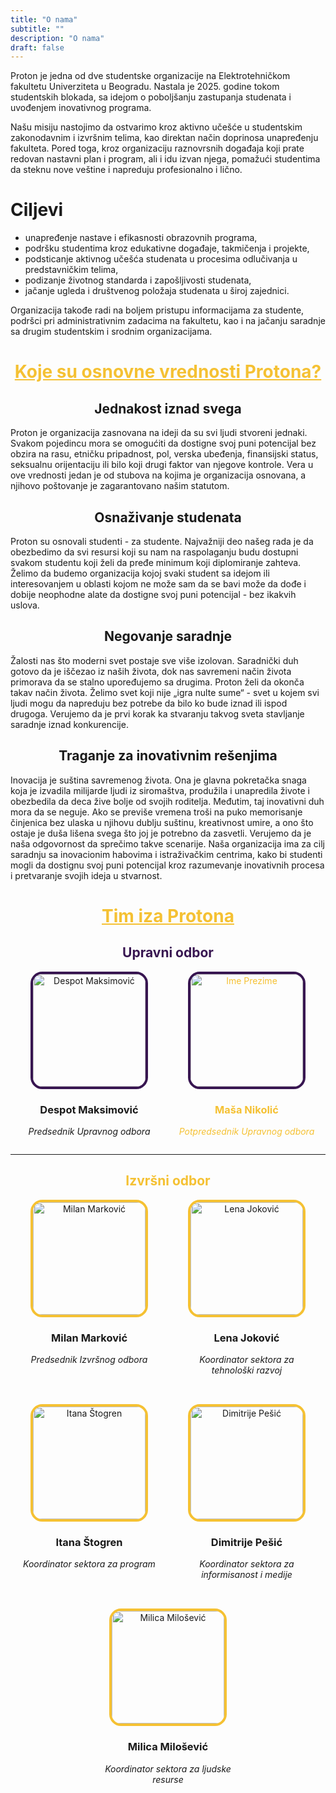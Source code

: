 ```yaml
---
title: "O nama"
subtitle: ""
description: "O nama"
draft: false
---
```


Proton je jedna od dve studentske organizacije na Elektrotehničkom fakultetu Univerziteta u Beogradu. Nastala je 2025. godine tokom studentskih blokada, sa idejom o poboljšanju zastupanja studenata i uvođenjem inovativnog programa.

Našu misiju nastojimo da ostvarimo kroz aktivno učešće u studentskim zakonodavnim i izvršnim telima, kao direktan način doprinosa unapređenju fakulteta. Pored toga, kroz organizaciju raznovrsnih događaja koji prate redovan nastavni plan i program, ali i idu izvan njega, pomažući studentima da steknu nove veštine i napreduju profesionalno i lično.

<div class="mission-block">

<h1 class="mission-title">Ciljevi</h1>

- unapređenje nastave i efikasnosti obrazovnih programa,
- podršku studentima kroz edukativne događaje, takmičenja i projekte,
- podsticanje aktivnog učešća studenata u procesima odlučivanja u predstavničkim telima,
- podizanje životnog standarda i zapošljivosti studenata,
- jačanje ugleda i društvenog položaja studenata u široj zajednici.

Organizacija takođe radi na boljem pristupu informacijama za studente, podršci pri administrativnim zadacima na fakultetu, kao i na jačanju saradnje sa drugim studentskim i srodnim organizacijama.
</div>

<h1 style="text-align: center; color: #f5c133; text-decoration: underline">Koje su osnovne vrednosti Protona?</h1>

<h2 style="text-align: center;">Jednakost iznad svega</h2>

Proton je organizacija zasnovana na ideji da su svi ljudi stvoreni jednaki. Svakom pojedincu mora se omogućiti da dostigne svoj puni potencijal bez obzira na rasu, etničku pripadnost, pol, verska ubeđenja, finansijski status, seksualnu orijentaciju ili bilo koji drugi faktor van njegove kontrole.
Vera u ove vrednosti jedan je od stubova na kojima je organizacija osnovana, a njihovo poštovanje je zagarantovano našim statutom.

<h2 style="text-align: center;">Osnaživanje studenata</h2>

Proton su osnovali studenti - za studente. Najvažniji deo našeg rada je da obezbedimo da svi resursi koji su nam na raspolaganju budu dostupni svakom studentu koji želi da pređe minimum koji diplomiranje zahteva.
Želimo da budemo organizacija kojoj svaki student sa idejom ili interesovanjem u oblasti kojom ne može sam da se bavi može da dođe i dobije neophodne alate da dostigne svoj puni potencijal - bez ikakvih uslova.

<h2 style="text-align: center;">Negovanje saradnje</h2>

Žalosti nas što moderni svet postaje sve više izolovan. Saradnički duh gotovo da je iščezao iz naših života, dok nas savremeni način života primorava da se stalno upoređujemo sa drugima.
Proton želi da okonča takav način života. Želimo svet koji nije „igra nulte sume“ - svet u kojem svi ljudi mogu da napreduju bez potrebe da bilo ko bude iznad ili ispod drugoga. Verujemo da je prvi korak ka stvaranju takvog sveta stavljanje saradnje iznad konkurencije.

<h2 style="text-align: center;">Traganje za inovativnim rešenjima</h2>

Inovacija je suština savremenog života. Ona je glavna pokretačka snaga koja je izvadila milijarde ljudi iz siromaštva, produžila i unapredila živote i obezbedila da deca žive bolje od svojih roditelja.
Međutim, taj inovativni duh mora da se neguje. Ako se previše vremena troši na puko memorisanje činjenica bez ulaska u njihovu dublju suštinu, kreativnost umire, a ono što ostaje je duša lišena svega što joj je potrebno da zasvetli.
Verujemo da je naša odgovornost da sprečimo takve scenarije. Naša organizacija ima za cilj saradnju sa inovacionim habovima i istraživačkim centrima, kako bi studenti mogli da dostignu svoj puni potencijal kroz razumevanje inovativnih procesa i pretvaranje svojih ideja u stvarnost.

<h1 style="text-align: center; color: #f5c133; text-decoration: underline">Tim iza Protona</h1>

<h2 style="text-align: center; color: #381651">Upravni odbor</h2>

<div style="display: flex; flex-wrap: wrap; justify-content: center; gap: 2rem;">

<div style="text-align: center; width: 220px;">
  <img src="/images/team/despot.png" alt="Despot Maksimović" style="border-radius: 10%; width: 180px; height: 180px; border: solid #381651 4px; object-fit: cover;">
  <h3>Despot Maksimović</h3>
  <p><em>Predsednik Upravnog odbora</em></p>
</div>

<div style="text-align: center; width: 220px; color: #f5c133">
  <img src="/images/team/masa.png" alt="Ime Prezime" style="border-radius: 10%; width: 180px; height: 180px; border: solid #381651 4px; object-fit: cover;">
  <h3>Maša Nikolić</h3>
  <p><em>Potpredsednik Upravnog odbora</em></p>
</div>

</div>

---

<h2 style="text-align: center; color: #f5c133">Izvršni odbor</h2>

<div style="display: flex; flex-wrap: wrap; justify-content: center; gap: 2rem;">

<div style="text-align: center; width: 220px;">
  <img src="/images/team/kica.png" alt="Milan Marković" style="border-radius: 10%; width: 180px; height: 180px; border: solid #f5c133 4px; object-fit: cover;">
  <h3>Milan Marković</h3>
  <p><em>Predsednik Izvršnog odbora</em></p>
</div>

<div style="text-align: center; width: 220px;">
  <img src="/images/team/lena.jpeg" alt="Lena Joković" style="border-radius: 10%; width: 180px; height: 180px; border: solid #f5c133 4px; object-fit: cover;">
  <h3>Lena Joković</h3>
  <p><em>Koordinator sektora za tehnološki razvoj</em></p>
</div>

<div style="text-align: center; width: 220px;">
  <img src="/images/team/itana.png" alt="Itana Štogren" style="border-radius: 10%; width: 180px; height: 180px; border: solid #f5c133 4px; object-fit: cover;">
  <h3>Itana Štogren</h3>
  <p><em>Koordinator sektora za program</em></p>
</div>

<div style="text-align: center; width: 220px;">
  <img src="/images/team/dimitrije.png" alt="Dimitrije Pešić" style="border-radius: 10%; width: 180px; height: 180px; border: solid #f5c133 4px; object-fit: cover;">
  <h3>Dimitrije Pešić</h3>
  <p><em>Koordinator sektora za informisanost i medije</em></p>
</div>

<div style="text-align: center; width: 220px;">
  <img src="/images/team/milica.png" alt="Milica Milošević" style="border-radius: 10%; width: 180px; height: 180px; border: solid #f5c133 4px; object-fit: cover;">
  <h3>Milica Milošević</h3>
  <p><em>Koordinator sektora za ljudske resurse</em></p>

</div>

</div>
